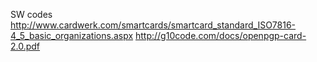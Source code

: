 SW codes http://www.cardwerk.com/smartcards/smartcard_standard_ISO7816-4_5_basic_organizations.aspx
http://g10code.com/docs/openpgp-card-2.0.pdf